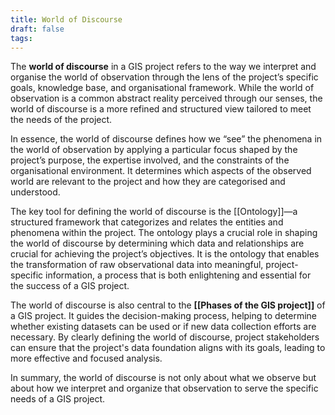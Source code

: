 ```yaml
---
title: World of Discourse
draft: false
tags:
---
```

The **world of discourse** in a GIS project refers to the way we interpret and organise the world of observation through the lens of the project’s specific goals, knowledge base, and organisational framework. While the world of observation is a common abstract reality perceived through our senses, the world of discourse is a more refined and structured view tailored to meet the needs of the project.

In essence, the world of discourse defines how we “see” the phenomena in the world of observation by applying a particular focus shaped by the project’s purpose, the expertise involved, and the constraints of the organisational environment. It determines which aspects of the observed world are relevant to the project and how they are categorised and understood.
  
The key tool for defining the world of discourse is the [[Ontology]]—a structured framework that categorizes and relates the entities and phenomena within the project. The ontology plays a crucial role in shaping the world of discourse by determining which data and relationships are crucial for achieving the project’s objectives. It is the ontology that enables the transformation of raw observational data into meaningful, project-specific information, a process that is both enlightening and essential for the success of a GIS project.

The world of discourse is also central to the **[[Phases of the GIS project]]** of a GIS project. It guides the decision-making process, helping to determine whether existing datasets can be used or if new data collection efforts are necessary. By clearly defining the world of discourse, project stakeholders can ensure that the project's data foundation aligns with its goals, leading to more effective and focused analysis.


In summary, the world of discourse is not only about what we observe but about how we interpret and organize that observation to serve the specific needs of a GIS project. 
